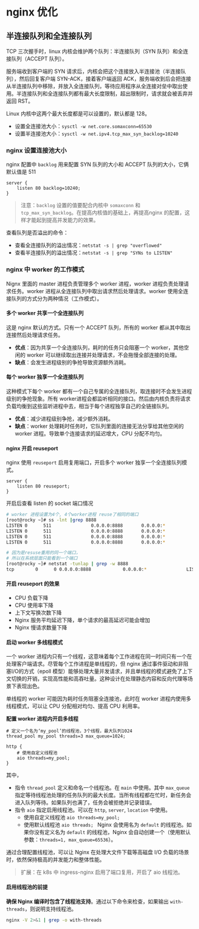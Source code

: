 # nginx 优化



## 半连接队列和全连接队列

TCP 三次握手时，linux 内核会维护两个队列：半连接队列（SYN 队列）和全连接队列（ACCEPT 队列）。

服务端收到客户端的 SYN 请求后，内核会把这个连接放入半连接池（半连接队列），然后回复客户端 SYN-ACK，接着客户端返回 ACK，服务端收到后会把连接从半连接队列中移除，并放入全连接队列，等待应用程序从全连接对垒中取出使用。半连接队列和全连接队列都有最大长度限制，超出限制时，请求就会被丢弃并返回 RST。

Linux 内核中这两个最大长度都是可以设置的，默认都是 128。
- 设置全连接池大小：`sysctl -w net.core.somaxconn=65530`
- 设置半连接池大小：`sysctl -w net.ipv4.tcp_max_syn_backlog=10240`



### nginx 设置连接池大小

nginx 配置中 `backlog` 用来配置 SYN 队列的大小和 ACCEPT 队列的大小，它俩默认值是 511

~~~nginx
server {
    listen 80 backlog=10240;
} 
~~~

>注意：`backlog` 设置的值要配合内核中 `somaxconn` 和 `tcp_max_syn_backlog`。在提高内核值的基础上，再提高nginx 的配置，这样才能起到提高并发能力的效果。



查看队列是否溢出的命令：

- 查看全连接队列的溢出情况：`netstat -s | grep "overflowed"`
- 查看半连接队列的溢出情况：`netstat -s | grep "SYNs to LISTEN"`



### nginx 中 worker 的工作模式

Nignx 里面的 master 进程负责管理多个 worker 进程，worker 进程负责处理请求任务。worker 进程从全连接队列中取出请求然后处理请求。worker 使用全连接队列的方式分为两种情况（工作模式）。

#### 多个 worker 共享一个全连接队列

这是 nginx 默认的方式。只有一个 ACCEPT 队列，所有的 worker 都从其中取出连接然后处理请求任务。

- **优点**：因为共享一个全连接队列，耗时的任务只会阻塞一个 worker，其他空闲的 worker 可以继续取出连接并处理请求，不会拖慢全部连接的处理。
- **缺点**：会发生进程级别的争抢导致资源额外消耗。



#### 每个 worker 独享一个全连接队列

这种模式下每个 worker 都有一个自己专属的全连接队列，取连接时不会发生进程级别的争抢现象。所有 worker进程会都监听相同的接口。然后由内核负责将请求负载均衡到这些监听进程中去，相当于每个进程独享自己的全链接队列。

- **优点**：减少进程级别争抢，减少额外消耗。
- **缺点**：worker 处理耗时任务时，它队列里面的连接无法分享给其他空闲的 worker 进程。导致单个连接请求的延迟增大，CPU 分配不均匀。



#### nginx 开启 reuseport 

nginx 使用 `reuseport` 启用复用端口，开启多个 worker 独享一个全连接队列模式。

~~~nginx
server {
    listen 80 reuseport;
}
~~~

开启后查看 listen 的 socket 端口情况

~~~bash
# worker 进程设置为4个, 4个worker进程 reuse了相同的端口
[root@rocky ~]# ss -lnt |grep 8888
LISTEN 0      511               0.0.0.0:8888       0.0.0.0:*   
LISTEN 0      511               0.0.0.0:8888       0.0.0.0:*   
LISTEN 0      511               0.0.0.0:8888       0.0.0.0:*   
LISTEN 0      511               0.0.0.0:8888       0.0.0.0:*   

# 因为是resuse重用的同一个端口，
# 所以在系统层面只能看到一个端口
[root@rocky ~]# netstat -tunlap | grep -w 8888
tcp        0      0 0.0.0.0:8888            0.0.0.0:*               LISTEN      31432/nginx: master 
~~~



#### 开启 reuseport 的效果

- CPU 负载下降
- CPU 使用率下降
- 上下文写换次数下降
- Nginx 服务平均延迟下降，单个请求的最高延迟可能会增加
- Nginx 慢请求数量下降



#### 启动 worker 多线程模式

一个 worker 进程内只有一个线程，这意味着每个工作进程在同一时间只有一个在处理客户端请求。尽管每个工作进程是单线程的，但 nginx 通过事件驱动和非阻塞I/O的方式（epoll 模型）能够处理大量并发请求，并且单线程的模式避免了上下文切换的开销，实现高性能和高吞吐量。这种设计在处理静态内容和反向代理等场景下表现出色。

单线程的 worker 可能因为耗时任务阻塞全连接池，此时在 worker 进程内使用多线程模式，可以让 CPU 分配相对均匀、提高 CPU 利用率。

**配置 worker 进程内开启多线程**

~~~nginx
# 定义一个名为‘my_pool’的线程池，3个线程，最大队列1024
thread_pool my_pool threads=3 max_queue=1024;

http {
    # 使用自定义线程池
    aio threads=my_pool; 
}
~~~

其中，
- 指令 `thread_pool` 定义和命名一个线程池。在 `main`  中使用。其中 `max_queue` 指定等待线程池处理的任务队列的最大长度。当所有线程都在忙时，新任务会进入队列等待。如果队列也满了，任务会被拒绝并记录错误。
- 指令 `aio` 指定启用线程池。可以在 `http`, `server`, `location` 中使用。
  - 使用自定义线程池  `aio threads=my_pool; ` 
  - 使用默认线程池 `aio threads; `  Nginx 会使用名为 `default` 的线程池。如果你没有定义名为 `default` 的线程池，Nginx 会自动创建一个（使用默认参数：`threads=1, max_queue=65536`）。

通过合理配置线程池，可以让 Nginx 在处理大文件下载等高磁盘 I/O 负载的场景时，依然保持极高的并发能力和整体性能。

>扩展：在 k8s 中 ingress-nginx 启用了端口复用，开启了 aio 线程池。



#### 启用线程池的前提

**确保 Nginx 编译时包含了线程池支持**。通过以下命令来检查，如果输出 `with-threads`，则说明支持线程池。

```bash
nginx -V 2>&1 | grep -o with-threads
```




